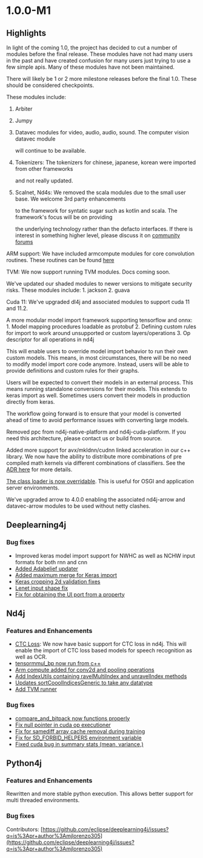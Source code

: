 # 1.0.0-M1

## Highlights

In light of the coming 1.0, the project has decided to cut a number of modules before the final release. These modules have not had many users in the past and have created confusion for many users just trying to use a few simple apis. Many of these modules have not been maintained.

There will likely be 1 or 2 more milestone releases before the final 1.0. These should be considered checkpoints.

These modules include:

1. Arbiter
2. Jumpy
3. Datavec modules for video, audio, audio, sound. The computer vision datavec module

   will continue to be available.

4. Tokenizers: The tokenizers for chinese, japanese, korean were imported from other frameworks

   and not really updated.

5. Scalnet, Nd4s: We removed the scala modules due to the small user base. We welcome 3rd party enhancements

   to the framework for syntatic sugar such as kotlin and scala. The framework's focus will be on providing

   the underlying technology rather than the defacto interfaces. If there is interest in something higher level, please discuss it on [community forums](https://community.konduit.ai/)

ARM support: We have included armcompute modules for core convolution routines. These routines can be found [here](https://github.com/eclipse/deeplearning4j/tree/master/libnd4j/include/ops/declarable/platform/armcompute)

TVM: We now support running TVM modules. Docs coming soon.

We've updated our shaded modules to newer versions to mitigate security risks. These modules include: 1. jackson 2. guava

Cuda 11: We've upgraded dl4j and associated modules to support cuda 11 and 11.2.

A more modular model import framework supporting tensorflow and onnx: 1. Model mapping procedures loadable as protobuf 2. Defining custom rules for import to work around unsupported or custom layers/operations 3. Op descriptor for all operations in nd4j

This will enable users to override model import behavior to run their own custom models. This means, in most circumstances, there will be no need to modify model import core code anymore. Instead, users will be able to provide definitions and custom rules for their graphs.

Users will be expected to convert their models in an external process. This means running standalone conversions for their models. This extends to keras import as well. Sometimes users convert their models in production directly from keras.

The workflow going forward is to ensure that your model is converted ahead of time to avoid performance issues with converting large models.

Removed ppc from nd4j-native-platform and nd4j-cuda-platform. If you need this architecture, please contact us or build from source.

Added more support for avx/mkldnn/cudnn linked acceleration in our c++ library. We now have the ability to distribute more combinations of pre compiled math kernels via different combinations of classifiers. See the [ADR here](https://github.com/eclipse/deeplearning4j/blob/master/ADRs/0007%20-%20Nd4j%20classifiers.md) for more details.

[The class loader is now overridable](https://github.com/eclipse/deeplearning4j/pull/9115). This is useful for OSGI and application server environments.

We've upgraded arrow to 4.0.0 enabling the associated nd4j-arrow and datavec-arrow modules to be used without netty clashes.

## Deeplearning4j

### Bug fixes

* Improved keras model import support for NWHC as well as NCHW input formats for both rnn and cnn
* [Added Adabelief updater](https://github.com/eclipse/deeplearning4j/pull/9186)
* [Added maximum merge for Keras import](https://github.com/eclipse/deeplearning4j/pull/9161)
* [Keras cropping 2d validation fixes](https://github.com/eclipse/deeplearning4j/pull/9204)
* [Lenet input shape fix](https://github.com/eclipse/deeplearning4j/pull/9130)
* [Fix for obtaining the UI port from a property](https://github.com/eclipse/deeplearning4j/pull/9162)

## Nd4j

### Features and Enhancements

* [CTC Loss](https://github.com/eclipse/deeplearning4j/pull/9230): We now have basic support for CTC loss in nd4j. This will enable the import of CTC loss based models for speech recognition as well as OCR.
* [tensormmul\_bp now run from c++](https://github.com/eclipse/deeplearning4j/pull/9260)
* [Arm compute added for conv2d and pooling operations](https://github.com/eclipse/deeplearning4j/pull/9166)
* [Add IndexUtils containing ravelMultiIndex and unravelIndex methods](https://github.com/eclipse/deeplearning4j/pull/9122)
* [Updates sortCooolIndicesGeneric to take any datatype](https://github.com/eclipse/deeplearning4j/pull/9121)
* [Add TVM runner](https://github.com/eclipse/deeplearning4j/pull/9185)

### Bug fixes

* [compare\_and\_bitpack now functions properly](https://github.com/eclipse/deeplearning4j/pull/9196)
* [Fix null pointer in cuda op executioner](https://github.com/eclipse/deeplearning4j/pull/9160)
* [Fix for samediff array cache removal during training](https://github.com/eclipse/deeplearning4j/pull/9155)
* [Fix for SD\_FORBID\_HELPERS environment variable](https://github.com/eclipse/deeplearning4j/pull/9127)
* [Fixed cuda bug in summary stats \(mean, variance,\)](https://github.com/eclipse/deeplearning4j/pull/9184)

## Python4j

### Features and Enhancements

Rewritten and more stable python execution. This allows better support for multi threaded environments.

### Bug fixes

Contributors: [https://github.com/eclipse/deeplearning4j/issues?q=is%3Apr+author%3Amjlorenzo305](https://github.com/eclipse/deeplearning4j/issues?q=is%3Apr+author%3Amjlorenzo305)

